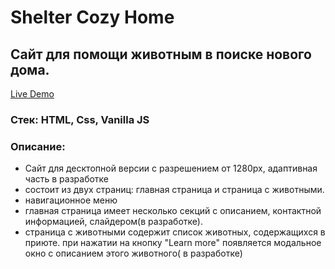 # Shelter Cozy Home
## Сайт для помощи животным в поиске нового дома.
[Live Demo](https://elenero.github.io/shelter/pages/main/index.html)
### Стек: HTML, Css, Vanilla JS
### Описание:
* Сайт для десктопной версии с разрешением от 1280px, адаптивная часть в разработке
* состоит из двух страниц: главная страница и страница с животными.
* навигационное меню 
* главная страница имеет несколько секций с описанием, контактной информацией, слайдером(в разработке).
* страница с животными содержит список животных, содержащихся в приюте. при нажатии на кнопку "Learn more" появляется модальное окно с описанием этого животного( в разработке)

 

